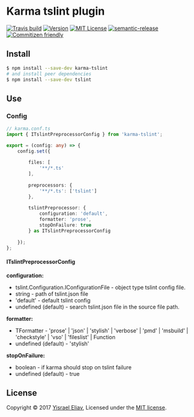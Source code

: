 # Karma tslint plugin
[![Travis build](https://travis-ci.org/yisraelx/karma-tslint.svg?branch=master)](https://travis-ci.org/yisraelx/karma-tslint)
[![Version](https://img.shields.io/npm/v/karma-tslint.svg)](https://www.npmjs.com/package/karma-tslint)
[![MIT License](https://img.shields.io/npm/l/karma-tslint.svg)](https://github.com/yisraelx/karma-tslint/blob/master/LICENSE)
[![semantic-release](https://img.shields.io/badge/%20%20%F0%9F%93%A6%F0%9F%9A%80-semantic--release-e10079.svg)](https://github.com/semantic-release/semantic-release)
[![Commitizen friendly](https://img.shields.io/badge/commitizen-friendly-brightgreen.svg)](http://commitizen.github.io/cz-cli/)

## Install
```bash
$ npm install --save-dev karma-tslint
# and install peer dependencies
$ npm install --save-dev tslint
```
## Use
### Config

```typescript
// karma.conf.ts
import { ITslintPreprocessorConfig } from 'karma-tslint';

export = (config: any) => {
    config.set({
        
        files: [
            '**/*.ts'
        ],
        
        preprocessors: {
            '**/*.ts': ['tslint']
        },
        
        tslintPreprocessor: {
            configuration: 'default',
            formatter: 'prose',
            stopOnFailure: true
        } as ITslintPreprocessorConfig
        
    });
};
```
#### ITslintPreprocessorConfig
__configuration:__
* tslint.Configuration.IConfigurationFile - object type tslint config file.
* string - path of tslint.json file
* 'default' - default tslint config
* undefined (default) - search tslint.json file in the source file path.

__formatter:__
* TFormatter - 'prose' | 'json' | 'stylish' | 'verbose' | 'pmd' | 'msbuild' | 'checkstyle' | 'vso' | 'fileslist' | Function
* undefined (default) - 'stylish'

__stopOnFailure:__
* boolean - if karma should stop on tslint failure
* undefined (default) - true

## License
Copyright © 2017 [Yisrael Eliav](https://github.com/yisraelx),
Licensed under the [MIT license](https://github.com/yisraelx/karma-tslint/blob/master/LICENSE).

